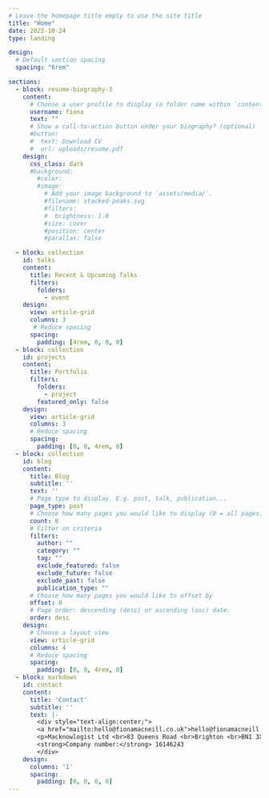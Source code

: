 ```yaml
---
# Leave the homepage title empty to use the site title
title: "Home"
date: 2022-10-24
type: landing

design:
  # Default section spacing
  spacing: "6rem"

sections:
  - block: resume-biography-3
    content:
      # Choose a user profile to display (a folder name within `content/authors/`)
      username: fiona
      text: ""
      # Show a call-to-action button under your biography? (optional)
      #button:
      #  text: Download CV
      #  url: uploads/resume.pdf
    design:
      css_class: dark
      #background:
        #color: 
        #image:
          # Add your image background to `assets/media/`.
          #filename: stacked-peaks.svg
          #filters:
          #  brightness: 1.0
          #size: cover
          #position: center
          #parallax: false

  - block: collection
    id: talks
    content:
      title: Recent & Upcoming Talks
      filters:
        folders:
          - event
    design:
      view: article-grid
      columns: 3 
       # Reduce spacing
      spacing:
        padding: [4rem, 0, 0, 0]
  - block: collection
    id: projects
    content:
      title: Portfolio 
      filters:
        folders:
          - project
        featured_only: false 
    design:
      view: article-grid
      columns: 3 
      # Reduce spacing
      spacing:
        padding: [0, 0, 4rem, 0]
  - block: collection
    id: blog
    content:
      title: Blog
      subtitle: ''
      text: ''
      # Page type to display. E.g. post, talk, publication...
      page_type: post
      # Choose how many pages you would like to display (0 = all pages)
      count: 8
      # Filter on criteria
      filters:
        author: ""
        category: ""
        tag: ""
        exclude_featured: false
        exclude_future: false
        exclude_past: false
        publication_type: ""
      # Choose how many pages you would like to offset by
      offset: 0
      # Page order: descending (desc) or ascending (asc) date.
      order: desc
    design:
      # Choose a layout view
      view: article-grid 
      columns: 4
      # Reduce spacing
      spacing:
        padding: [0, 0, 4rem, 0]
  - block: markdown
    id: contact
    content:
      title: 'Contact'
      subtitle: ''
      text: |-
        <div style="text-align:center;"> 
        <a href="mailto:hello@fionamacneill.co.uk">hello@fionamacneill.co.uk</a>
        <p>Macknowlogist Ltd <br>83 Queens Road <br>Brighton <br>BN1 3XE</p> 
        <strong>Company number:</strong> 16146243
        </div>
    design:
      columns: '1'
      spacing:
        padding: [0, 0, 0, 0]
---
```


